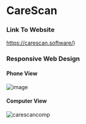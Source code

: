 # CareScan
### Link To Website
https://carescan.software/)
### Responsive Web Design
#### Phone View
![image](https://github.com/jorgelalberto/CareScan/assets/92881097/bf5383ad-7f26-4f4d-abed-93a6ebff50f1)
#### Computer View
![carescancomp](https://github.com/jorgelalberto/CareScan/assets/92881097/5555bef0-ee62-42db-b484-d7a03e097c29)

